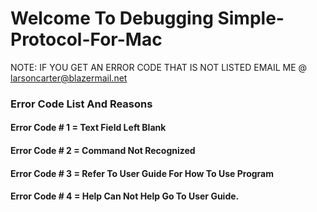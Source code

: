 # Welcome To Debugging Simple-Protocol-For-Mac

NOTE: IF YOU GET AN ERROR CODE THAT IS NOT LISTED EMAIL ME @ larsoncarter@blazermail.net

### Error Code List And Reasons
#### Error Code # 1 = Text Field Left Blank
#### Error Code # 2 = Command Not Recognized
#### Error Code # 3 = Refer To User Guide For How To Use Program
#### Error Code # 4 = Help Can Not Help Go To User Guide.
